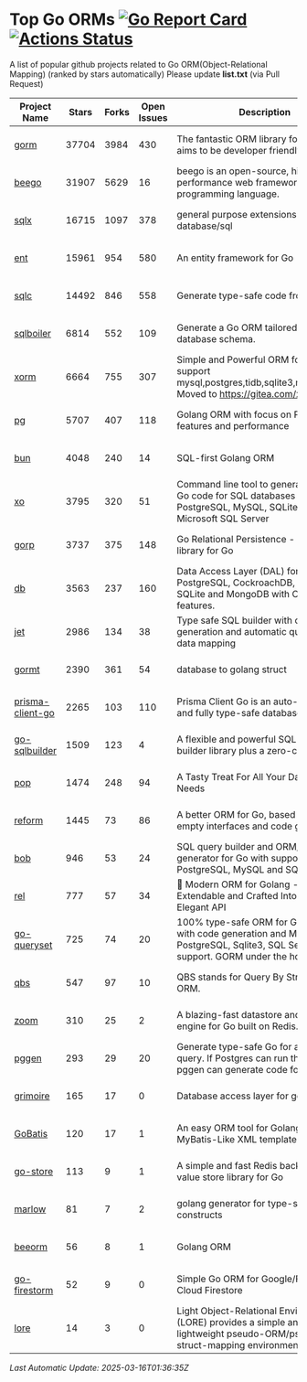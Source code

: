 # Top Go ORMs [![Go Report Card](https://goreportcard.com/badge/github.com/d-tsuji/awesome-go-orms)](https://goreportcard.com/report/github.com/d-tsuji/awesome-go-orms) [![Actions Status](https://github.com/d-tsuji/awesome-go-orms/workflows/CI/badge.svg)](https://github.com/d-tsuji/awesome-go-orms/actions)
A list of popular github projects related to Go ORM(Object-Relational Mapping) (ranked by stars automatically)
Please update **list.txt** (via Pull Request)

| Project Name | Stars | Forks | Open Issues | Description | Last Update |
| ------------ | ----- | ----- | ----------- | ----------- | ----------- |
| [gorm](https://github.com/go-gorm/gorm) | 37704 | 3984 | 430 | The fantastic ORM library for Golang, aims to be developer friendly | 2025-03-15 23:20:06 |
| [beego](https://github.com/beego/beego) | 31907 | 5629 | 16 | beego is an open-source, high-performance web framework for the Go programming language. | 2025-03-15 18:25:29 |
| [sqlx](https://github.com/jmoiron/sqlx) | 16715 | 1097 | 378 | general purpose extensions to golang's database/sql | 2025-03-15 21:24:58 |
| [ent](https://github.com/ent/ent) | 15961 | 954 | 580 | An entity framework for Go | 2025-03-15 23:20:51 |
| [sqlc](https://github.com/sqlc-dev/sqlc) | 14492 | 846 | 558 | Generate type-safe code from SQL | 2025-03-15 23:20:51 |
| [sqlboiler](https://github.com/volatiletech/sqlboiler) | 6814 | 552 | 109 | Generate a Go ORM tailored to your database schema. | 2025-03-15 17:44:07 |
| [xorm](https://github.com/go-xorm/xorm) | 6664 | 755 | 307 | Simple and Powerful ORM for Go, support mysql,postgres,tidb,sqlite3,mssql,oracle, Moved to https://gitea.com/xorm/xorm | 2025-02-19 01:09:04 |
| [pg](https://github.com/go-pg/pg) | 5707 | 407 | 118 | Golang ORM with focus on PostgreSQL features and performance | 2025-03-15 00:52:18 |
| [bun](https://github.com/uptrace/bun) | 4048 | 240 | 14 | SQL-first Golang ORM | 2025-03-15 06:52:01 |
| [xo](https://github.com/xo/xo) | 3795 | 320 | 51 | Command line tool to generate idiomatic Go code for SQL databases supporting PostgreSQL, MySQL, SQLite, Oracle, and Microsoft SQL Server | 2025-03-13 23:31:17 |
| [gorp](https://github.com/go-gorp/gorp) | 3737 | 375 | 148 | Go Relational Persistence - an ORM-ish library for Go | 2025-03-13 16:31:15 |
| [db](https://github.com/upper/db) | 3563 | 237 | 160 | Data Access Layer (DAL) for PostgreSQL, CockroachDB, MySQL, SQLite and MongoDB with ORM-like features. | 2025-03-15 23:20:06 |
| [jet](https://github.com/go-jet/jet) | 2986 | 134 | 38 | Type safe SQL builder with code generation and automatic query result data mapping | 2025-03-15 20:25:21 |
| [gormt](https://github.com/xxjwxc/gormt) | 2390 | 361 | 54 | database to golang struct | 2025-03-09 12:37:44 |
| [prisma-client-go](https://github.com/steebchen/prisma-client-go) | 2265 | 103 | 110 | Prisma Client Go is an auto-generated and fully type-safe database client | 2025-03-15 22:09:02 |
| [go-sqlbuilder](https://github.com/huandu/go-sqlbuilder) | 1509 | 123 | 4 | A flexible and powerful SQL string builder library plus a zero-config ORM. | 2025-03-15 23:20:38 |
| [pop](https://github.com/gobuffalo/pop) | 1474 | 248 | 94 | A Tasty Treat For All Your Database Needs | 2025-03-15 23:20:39 |
| [reform](https://github.com/go-reform/reform) | 1445 | 73 | 86 | A better ORM for Go, based on non-empty interfaces and code generation. | 2025-02-19 03:06:57 |
| [bob](https://github.com/stephenafamo/bob) | 946 | 53 | 24 | SQL query builder and ORM/Factory generator for Go with support for PostgreSQL, MySQL and SQLite | 2025-03-15 23:21:24 |
| [rel](https://github.com/go-rel/rel) | 777 | 57 | 34 | :gem: Modern ORM for Golang - Testable, Extendable and Crafted Into a Clean and Elegant API | 2025-03-03 10:41:16 |
| [go-queryset](https://github.com/jirfag/go-queryset) | 725 | 74 | 20 | 100% type-safe ORM for Go (Golang) with code generation and MySQL, PostgreSQL, Sqlite3, SQL Server support. GORM under the hood. | 2025-02-23 21:49:08 |
| [qbs](https://github.com/coocood/qbs) | 547 | 97 | 10 | QBS stands for Query By Struct. A Go ORM. | 2025-01-02 13:34:20 |
| [zoom](https://github.com/albrow/zoom) | 310 | 25 | 2 | A blazing-fast datastore and querying engine for Go built on Redis. | 2025-03-15 23:20:05 |
| [pggen](https://github.com/jschaf/pggen) | 293 | 29 | 20 | Generate type-safe Go for any Postgres query. If Postgres can run the query, pggen can generate code for it. | 2025-03-15 11:56:50 |
| [grimoire](https://github.com/Fs02/grimoire) | 165 | 17 | 0 | Database access layer for golang | 2025-02-26 03:34:06 |
| [GoBatis](https://github.com/mei-rune/GoBatis) | 120 | 17 | 1 | An easy ORM tool for Golang, support MyBatis-Like XML template SQL | 2025-03-04 03:42:55 |
| [go-store](https://github.com/gosuri/go-store) | 113 | 9 | 1 | A simple and fast Redis backed key-value store library for Go | 2025-02-26 03:33:28 |
| [marlow](https://github.com/dadleyy/marlow) | 81 | 7 | 2 | golang generator for type-safe sql api constructs | 2024-09-26 21:16:01 |
| [beeorm](https://github.com/latolukasz/beeorm) | 56 | 8 | 1 | Golang ORM | 2025-01-10 21:08:58 |
| [go-firestorm](https://github.com/jschoedt/go-firestorm) | 52 | 9 | 0 | Simple Go ORM for Google/Firebase Cloud Firestore | 2024-09-04 05:56:37 |
| [lore](https://github.com/abrahambotros/lore) | 14 | 3 | 0 | Light Object-Relational Environment (LORE) provides a simple and lightweight pseudo-ORM/pseudo-struct-mapping environment for Go | 2023-09-25 08:03:17 |

*Last Automatic Update: 2025-03-16T01:36:35Z*
